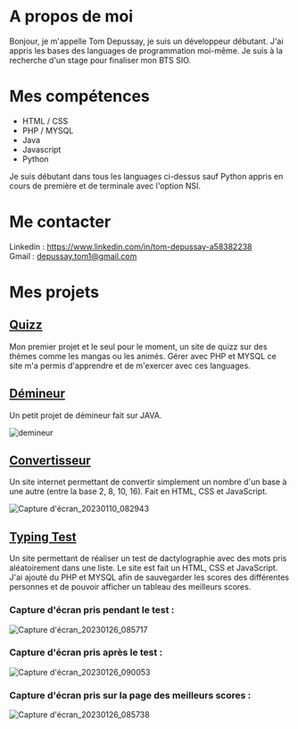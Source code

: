 # A propos de moi

Bonjour, je m'appelle Tom Depussay, je suis un développeur débutant. J'ai appris les bases des languages de programmation moi-même.
Je suis à la recherche d'un stage pour finaliser mon BTS SIO. 


# Mes compétences

- HTML / CSS
- PHP / MYSQL
- Java
- Javascript
- Python

Je suis débutant dans tous les languages ci-dessus sauf Python appris en cours de première et de terminale avec l'option NSI.


# Me contacter

Linkedin : https://www.linkedin.com/in/tom-depussay-a58382238 </br>
Gmail : depussay.tom1@gmail.com


# Mes projets 

## <a href="https://github.com/tomdepussay/quizz">Quizz</a>

Mon premier projet et le seul pour le moment, un site de quizz sur des thèmes comme les mangas ou les animés. Gérer avec PHP et MYSQL ce site m'a permis d'apprendre et de m'exercer avec ces languages.


## <a href="https://github.com/tomdepussay/demineur">Démineur</a>

Un petit projet de démineur fait sur JAVA.

![demineur](https://user-images.githubusercontent.com/109548814/205096287-307d9470-22d5-410a-a101-ce3868694d15.png)


## <a href="https://github.com/tomdepussay/convertisseur">Convertisseur</a>

Un site internet permettant de convertir simplement un nombre d'un base à une autre (entre la base 2, 8, 10, 16). Fait en HTML, CSS et JavaScript.

![Capture d'écran_20230110_082943](https://user-images.githubusercontent.com/109548814/211488643-d3bfcb06-de90-4221-8ecf-abc19b0e1079.png)

## <a href="https://github.com/tomdepussay/typing-test">Typing Test</a>

Un site permettant de réaliser un test de dactylographie avec des mots pris aléatoirement dans une liste. Le site est fait un HTML, CSS et JavaScript.
J'ai ajouté du PHP et MYSQL afin de sauvegarder les scores des différentes personnes et de pouvoir afficher un tableau des meilleurs scores.

### Capture d'écran pris pendant le test :

![Capture d'écran_20230126_085717](https://user-images.githubusercontent.com/109548814/214785445-38c56e0d-1ad8-44e5-b946-8b58f2ddc0a9.png)

### Capture d'écran pris après le test : 

![Capture d'écran_20230126_090053](https://user-images.githubusercontent.com/109548814/214785370-c6132a7c-49eb-4c70-a378-4ad5001eb0eb.png)

### Capture d'écran pris sur la page des meilleurs scores :

![Capture d'écran_20230126_085738](https://user-images.githubusercontent.com/109548814/214785468-508d6e7c-75d2-401a-a4e5-1ffa0769f71d.png)






